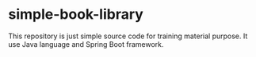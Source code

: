 # simple-book-library
This repository is just simple source code for training material purpose. It use Java language and Spring Boot framework.
